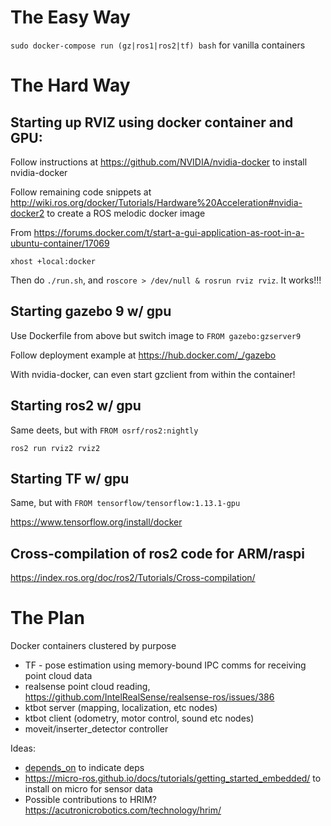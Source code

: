 # The Easy Way

`sudo docker-compose run (gz|ros1|ros2|tf) bash` for vanilla containers

# The Hard Way

## Starting up RVIZ using docker container and GPU:

Follow instructions at https://github.com/NVIDIA/nvidia-docker to install nvidia-docker

Follow remaining code snippets at http://wiki.ros.org/docker/Tutorials/Hardware%20Acceleration#nvidia-docker2
to create a ROS melodic docker image

From https://forums.docker.com/t/start-a-gui-application-as-root-in-a-ubuntu-container/17069

`xhost +local:docker`

Then do `./run.sh`, and `roscore > /dev/null & rosrun rviz rviz`. It works!!!

## Starting gazebo 9 w/ gpu

Use Dockerfile from above but switch image to `FROM gazebo:gzserver9`

Follow deployment example at https://hub.docker.com/_/gazebo

With nvidia-docker, can even start gzclient from within the container!

## Starting ros2 w/ gpu

Same deets, but with `FROM osrf/ros2:nightly`

`ros2 run rviz2 rviz2`

## Starting TF w/ gpu

Same, but with `FROM tensorflow/tensorflow:1.13.1-gpu`

https://www.tensorflow.org/install/docker

## Cross-compilation of ros2 code for ARM/raspi

https://index.ros.org/doc/ros2/Tutorials/Cross-compilation/

# The Plan

Docker containers clustered by purpose
- TF - pose estimation using memory-bound IPC comms for receiving point cloud data
- realsense point cloud reading, https://github.com/IntelRealSense/realsense-ros/issues/386
- ktbot server (mapping, localization, etc nodes)
- ktbot client (odometry, motor control, sound etc nodes)
- moveit/inserter_detector controller

Ideas:
- [depends_on](https://index.ros.org/doc/ros2/Tutorials/Run-2-nodes-in-two-separate-docker-containers/) to indicate deps
- https://micro-ros.github.io/docs/tutorials/getting_started_embedded/ to install on micro for sensor data
- Possible contributions to HRIM? https://acutronicrobotics.com/technology/hrim/
